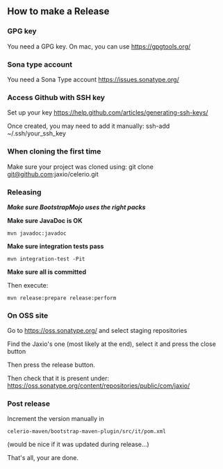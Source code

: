## How to make a Release

### GPG key

You need a GPG key.
On mac, you can use https://gpgtools.org/

### Sona type account

You need a Sona Type account
https://issues.sonatype.org/

### Access Github with SSH key

Set up your key
https://help.github.com/articles/generating-ssh-keys/

Once created, you may need to add it manually:
ssh-add ~/.ssh/your_ssh_key

### When cloning the first time

Make sure your project was cloned using:
git clone git@github.com:jaxio/celerio.git

### Releasing

***Make sure BootstrapMojo uses the right packs***

**Make sure JavaDoc is OK**

    mvn javadoc:javadoc
    
**Make sure integration tests pass**

    mvn integration-test -Pit

**Make sure all is committed**

Then execute:

    mvn release:prepare release:perform

### On OSS site

Go to https://oss.sonatype.org/ and select staging repositories

Find the Jaxio's one (most likely at the end), select it and press the close button

Then press the release button.

Then check that it is present under:
https://oss.sonatype.org/content/repositories/public/com/jaxio/


### Post release

Increment the version manually in

`celerio-maven/bootstrap-maven-plugin/src/it/pom.xml`

(would be nice if it was updated during release...)


That's all, your are done.



